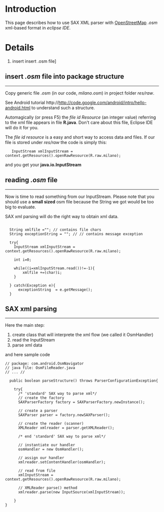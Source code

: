# Introduction #

This page describes how to use SAX XML parser with [OpenStreetMap](http://www.openstreetmap.org) _.osm_ xml-based format in _eclipse IDE_.


# Details #
  1. insert insert .osm file]

## insert _.osm_ file into package structure ##

---


Copy generic file _.osm_ (in our code, _milano.osm_) in project folder _res/raw_.

See Android tutorial http://http://code.google.com/android/intro/hello-android.html to understand such a structure.

Automagically (or press F5) the _file id Resource_ (an integer value) referring to the xml file appears in file **R.java**. Don't care about this file, Eclipse IDE will do it for you.

The _file id resource_ is a easy and short way to access data and files. If our file is stored under _res/raw_ the code is simply this:
```
   InputStream xmlInputStream = context.getResources().openRawResource(R.raw.milano);
```
and you get your **java.io.InputStream**


## reading _.osm_ file ##

---

Now is time to read something from our InputStream.
Please note that you should use a **small sized** osm file because the String we got would be too big to evaluate.

SAX xml parsing will do the right way to obtain xml data.
```

  String xmlfile =""; // contains file chars
  String exceptionString = ""; // // contains message exception
  
  try{
    InputStream xmlInputStream = context.getResources().openRawResource(R.raw.milano); 
    
    int i=0;
    
    while((i=xmlInputStream.read())!=-1){
        xmlfile +=(char)i;
    }

  } catch(Exception e){
      exceptionString  = e.getMessage();
  }

```

## SAX xml parsing ##

---

Here the main step:
  1. create class that will interprete the xml flow (we called it OsmHandler)
  1. read the InputStream
  1. parse xml data

and here sample code
```
// package: com.android.OsmNavigator
// java file: OsmFileReader.java
// ... //

  public boolean parseStructure() throws ParserConfigurationException{
  
    try{
      /* 'standard' SAX way to parse xml*/
      // create the factory
      SAXParserFactory factory = SAXParserFactory.newInstance();
      
      // create a parser
      SAXParser parser = factory.newSAXParser();
      
      // create the reader (scanner)
      XMLReader xmlreader = parser.getXMLReader();
      
      /* end 'standard' SAX way to parse xml*/

      // instantiate our handler
      osmHandler = new OsmHandler();

      // assign our handler
      xmlreader.setContentHandler(osmHandler);
	
      // read from file           
      xmlInputStream = context.getResources().openRawResource(R.raw.milano);
	           
      // XMLReader parse() method
      xmlreader.parse(new InputSource(xmlInputStream));
	           
    }
}

```